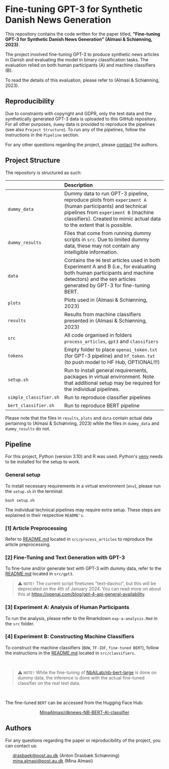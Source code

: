 # Fine-tuning GPT-3 for Synthetic Danish News Generation
This repository contains the code written for the paper titled, **"Fine-tuning GPT-3 for Synthetic Danish News Generation" (Almasi & Schiønning, 2023)**. 

The project involved fine-tuning GPT-3 to produce synthetic news articles in Danish and evaluating the model in binary classification tasks. The evaluation relied on both human participants (A) and machine classifiers (B).

To read the details of this evaluation, please refer to (Almasi & Schiønning, 2023). 

## Reproducibility  
Due to constraints with copyright and GDPR, only the test data and the synthetically generated GPT-3 data is uploaded to this GitHub repository. For all other purposes, `dummy` data is provided to reproduce the pipelines (see also `Project Structure`). To run any of the pipelines, follow the instructions in the `Pipeline` section. 

For any other questions regarding the project, please [contact](https://github.com/drasbaek/finetuning-gpt3-danish-news/tree/main#authors) the authors. 

## Project Structure 
The repository is structured as such: 

| <div style="width:120px"></div>| Description |
|---------|:-----------|
| ```dummy_data``` | Dummy data to run GPT-3 pipeline, reproduce plots from `experiment A` (human participants) and technical pipelines from `experiment B` (machine classifiers). Created to mimic actual data to the extent that is possible.|
| ```dummy_results``` | Files that come from running dummy scripts in `src`. Due to limited dummy data, these may not contain any intelligible information. |
| ```data``` | Contains the `96` test articles used in both Experiment A and B (i.e., for evaluating both human participants and machine detectors) and the `609` articles generated by GPT-3 for fine-tuning BERT. |
| ```plots``` |  Plots used in (Almasi & Schiønning, 2023)|
| ```results``` | Results from machine classifiers presented in (Almasi & Schiønning, 2023) |
| ```src``` | All code organised in folders `process_articles`, `gpt3` and `classifiers` |
| ```tokens``` | Empty folder to place `openai_token.txt` (for GPT-3 pipeline) and `hf_token.txt` (to push model to HF Hub, OPTIONAL!!!) |
| ```setup.sh``` | Run to install general requirements, packages in virtual environment. Note that additional setup may be required for the individual pipelines. |
| ```simple_classifier.sh``` | Run to reproduce classifier pipelines|
| ```bert_classifier.sh``` | Run to reproduce BERT pipeline|

Please note that the files in `results`, `plots` and `data` contain actual data pertaining to (Almasi & Schiønning, 2023) while the files in `dummy_data` and `dummy_results` do not.

## Pipeline 
For this project, Python (version 3.10) and R was used. Python's [venv](https://docs.python.org/3/library/venv.html) needs to be installed for the setup to work.

### General setup 
To install necessary requirements in a virtual environment (`env`), please run the `setup.sh` in the terminal: 
```
bash setup.sh
```

The individual technical pipelines may require extra setup. These steps are explained in their respective `README's`. 

### [1] Article Preprocessing
Refer to [README.md](src/process_articles/README.md) located in `src/process_articles` to reproduce the article preprocessing. 

### [2] Fine-Tuning and Text Generation with GPT-3
To fine-tune and/or generate text with GPT-3 with dummy data, refer to the [README.md](src/gpt3/README.md) located in `src/gpt3`. 

> ⚠️ `NOTE!` The current script finetunes  "text-davinci", but this will be deprecated on the 4th of January 2024. You can read more on about this at https://openai.com/blog/gpt-4-api-general-availability.

### [3] Experiment A: Analysis of Human Participants  
To run the analysis, please refer to the Rmarkdown `exp-a-analysis.Rmd` in the `src` folder. 

### [4] Experiment B: Constructing Machine Classifiers
To construct the machine classifiers (`BOW`, `TF-IDF`, `fine-tuned BERT`), follow the instructions in the [README.md](src/classifiers/README.md) located in `src/classifiers`.

<br>

> ⚠️ `NOTE!` While the fine-tuning of [NbAiLab/nb-bert-large](https://huggingface.co/NbAiLab/nb-bert-large) is done on dummy data, the inference is done with the actual fine-tuned classifier on the real test data.

<br>

The fine-tuned `BERT` can be accessed from the Hugging Face Hub: 
<p align="center">
  <a href="https://huggingface.co/MinaAlmasi/dknews-NB-BERT-AI-classifier">MinaAlmasi/dknews-NB-BERT-AI-classifier</a>
</p>


## Authors 
For any questions regarding the paper or reproducibility of the project, you can contact us:
<ul style="list-style-type: none;">
  <li><a href="mailto:drasbaek@post.au.dk">drasbaek@post.au.dk</a>
(Anton Drasbæk Schiønning)</li>
    <li><a href="mailto: mina.almasi@post.au.dk"> mina.almasi@post.au.dk</a>
(Mina Almasi)</li>
</ul>
